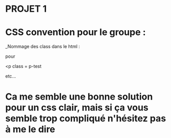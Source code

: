 # PROJET 1

# CSS convention pour le groupe :

_Nommage des class dans le html :

pour <div class = div-test> <p class = p-test</div>

etc...

# Ca me semble une bonne solution pour un css clair, mais si ça vous semble trop compliqué n'hésitez pas à me le dire
